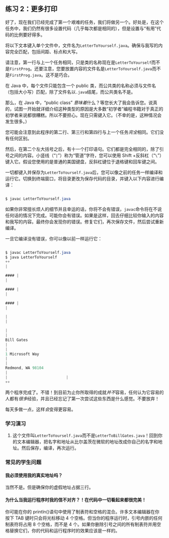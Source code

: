 ## 练习 2：更多打印

好了，现在我们已经完成了第一个艰难的任务，我们将做另一个。好处是，在这个任务中，我们仍然有很多设置代码（几乎每次都是相同的），但是设置与“有用”代码的比例要好得多。

将以下文本键入单个文件中，文件名为`LetterToYourself.java`。确保与我写的内容完全匹配，包括间距、标点和大写。

请注意，第一行与上一个任务相同，只是类的名称现在是`LetterToYourself`而不是`FirstProg`。还要注意，您要放置内容的文件名是`LetterToYourself.java`而不是`FirstProg.java`。这不是巧合。

在 Java 中，每个文件只能包含一个 public 类，而公共类的名称必须与文件名（包括大小写）匹配，除了文件名以`.java`结尾，而公共类名不是。

那么，在 Java 中，“public class” *意味着*什么？等您长大了我会告诉您。说真的，试图一开始就详细介绍这种类型的原因是大多数“初学者”编程书籍对于真正的初学者来说都很糟糕。所以不要担心。现在只需键入它。（不幸的是，这种情况会发生很多。）

您可能会注意到此程序的第二行、第三行和第四行与上一个任务*完全*相同。它们没有任何区别。

然后，在第二个左大括号之后，有十一个打印语句。它们都是完全相同的，除了引号之间的内容。小竖线（“`|`”）称为“管道”字符，您可以使用 Shift +反斜杠（“`\`”）键入它。假设您使用的是普通的美国键盘，反斜杠键位于退格键和回车键之间。

一切都键入并保存为`LetterToYourself.java`后，您可以像之前的任务一样编译和运行它。切换到终端窗口，将目录更改为保存代码的目录，并键入以下内容进行编译：

```java

$ javac LetterToYourself.java
```

如果你非常擅长烦人的细节并且幸运的话，你将不会有错误，`javac`命令将在不说任何话的情况下完成。可能你会有错误。如果是这样，回去仔细比较你输入的内容和我写的内容。最终你会发现你的错误。修复它们，再次保存文件，然后尝试重新编译。

一旦它编译没有错误，你可以像以前一样运行它：

```java

$ javac LetterToYourself.java
$ java LetterToYourself
+­­­­­­­­­­­­­­­­­­­­­­­­­­­­­­­­­­­­­­­­­­­­­­­­­­­­­­­­­+
|

#### |
|

#### |
|

#### |
|

|
|

|
|
Bill Gates
|
|
1 Microsoft Way
|
|
Redmond, WA 98104
|
|                          |
+­­­­­­­­­­­­­­­­­­­­­­­­­­­­­­­­­­­­­­­­­­­­­­­­­­­­­­­­­+
```

两个程序完成了。不错！到目前为止你所取得的成就*并不*容易，任何认为它容易的人都有*很多*经验，并且已经忘记了第一次尝试这些东西是什么感觉。不要放弃！

每天多做一点，这样*会*变得更容易。

### 学习演习

1. 这个文件叫`LetterToYourself.java`而不是`LetterToBillGates.java`！回到你的文本编辑器，把名字和地址从比尔盖茨在微软的地址改成你自己的名字和地址。然后保存，编译，再次运行。

### 常见的学生问题

#### 我必须使用我的真实地址吗？

当然不是。但是确保你的虚假地址占据三行。

#### 为什么当我运行程序时我的信不对齐？！在代码中一切看起来都很完美！

你可能在你的 println()语句中使用了制表符和空格的混合。许多文本编辑器在你按下 TAB 键时只会将光标移动 4 个空格。但当你的程序运行时，引号内嵌的任何制表符将占用 8 个空格，而不是 4 个。如果你删除引号之间的所有制表符并用空格替换它们，你的代码和运行程序时的效果应该是一样的。

